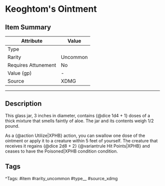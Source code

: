 # Keoghtom's Ointment

## Item Summary

| Attribute            | Value                        |
|----------------------|------------------------------|
| Type                 |   |
| Rarity               | Uncommon             |
| Requires Attunement  | No                |
| Value (gp)           | -    |
| Source               | XDMG |

---

## Description

This glass jar, 3 inches in diameter, contains {@dice 1d4 + 1} doses of a thick mixture that smells faintly of aloe. The jar and its contents weigh 1/2 pound.

As a {@action Utilize|XPHB} action, you can swallow one dose of the ointment or apply it to a creature within 5 feet of yourself. The creature that receives it regains {@dice 2d8 + 2} {@variantrule Hit Points|XPHB} and ceases to have the Poisoned|XPHB condition condition.

## Tags

^Tags: #item #rarity_uncommon #type__ #source_xdmg